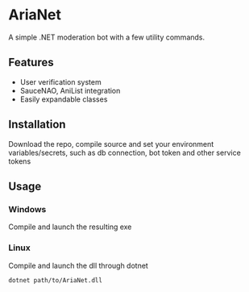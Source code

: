 # AriaNet
A simple .NET moderation bot with a few utility commands.

## Features
- User verification system
- SauceNAO, AniList integration
- Easily expandable classes

## Installation
Download the repo, compile source and set your environment variables/secrets, such as db connection, bot token and other service tokens

## Usage
### Windows
Compile and launch the resulting exe
### Linux
Compile and launch the dll through dotnet
```bash
dotnet path/to/AriaNet.dll
```

